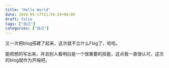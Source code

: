 ```yaml
---
title: "Hello World"
date: 2020-05-17T11:59:24+08:00
draft: false
tags: ["自己"]
categories: ["自己"]
---
```


又一次把blog搭建了起来，这次就不立什么Flag了，哈哈。

能把想的写出来，并且别人看明白是一个很重要的技能，这点我一直很认可，这次的blog就作为开端吧。